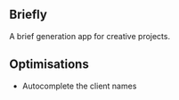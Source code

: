 ## Briefly

A brief generation app for creative projects.

## Optimisations

- Autocomplete the client names
